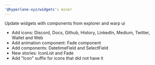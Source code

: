 ```yaml
---
'@hyperlane-xyz/widgets': minor
---
```


Update widgets with components from explorer and warp ui

- Add icons: Discord, Docs, Github, History, LinkedIn, Medium, Twitter, Wallet and Web
- Add animation component: Fade component
- Add components: DatetimeField and SelectField
- New stories: IconList and Fade
- Add "Icon" suffix for icons that did not have it
